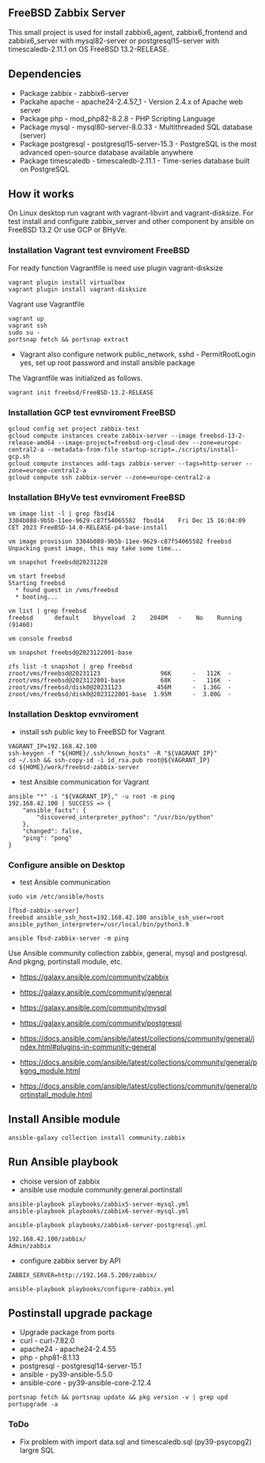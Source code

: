 ## FreeBSD Zabbix Server

This small project is used for install zabbix6_agent, zabbix6_frontend and
zabbix6_server with mysql82-server or postgresql15-server with
timescaledb-2.11.1 on OS FreeBSD 13.2-RELEASE.

## Dependencies

- Package zabbix - zabbix6-server
- Packahe apache - apache24-2.4.57_1 - Version 2.4.x of Apache web server
- Package php - mod_php82-8.2.8 - PHP Scripting Language
- Package mysql - mysql80-server-8.0.33 - Multithreaded SQL database (server)
- Package postgresql - postgresql15-server-15.3 - PostgreSQL is the most advanced open-source database available anywhere
- Package timescaledb - timescaledb-2.11.1 - Time-series database built on PostgreSQL

## How it works

On Linux desktop run vagrant with vagrant-libvirt and vagrant-disksize. For test install and configure
zabbix_server and other component by ansible on FreeBSD 13.2 Or use GCP or BHyVe.

### Installation Vagrant test evnviroment FreeBSD

For ready function Vagrantfile is need use plugin vagrant-disksize

```console
vagrant plugin install virtualbox
vagrant plugin install vagrant-disksize
```
Vagrant use Vagrantfile
```console
vagrant up
vagrant ssh
sudo su -
portsnap fetch && portsnap extract
```
- Vagrant also configure network public_network, sshd - PermitRootLogin yes, set up root password and install ansible package

The Vagrantfile was initialized as follows.
```console
vagrant init freebsd/FreeBSD-13.2-RELEASE
```

### Installation GCP test evnviroment FreeBSD

```console
gcloud config set project zabbix-test
gcloud compute instances create zabbix-server --image freebsd-13-2-release-amd64 --image-project=freebsd-org-cloud-dev --zone=europe-central2-a --metadata-from-file startup-script=./scripts/install-gcp.sh
gcloud compute instances add-tags zabbix-server --tags=http-server --zone=europe-central2-a
gcloud compute ssh zabbix-server --zone=europe-central2-a
```

### Installation BHyVe test evnviroment FreeBSD

```console
vm image list -l | grep fbsd14
3304b088-9b5b-11ee-9629-c87f54065582  fbsd14    Fri Dec 15 16:04:09 CET 2023 FreeBSD-14.0-RELEASE-p4-base-install

vm image provision 3304b088-9b5b-11ee-9629-c87f54065582 freebsd
Unpacking guest image, this may take some time...

vm snapshot freebsd@20231220

vm start freebsd
Starting freebsd
  * found guest in /vms/freebsd
  * booting...

vm list | grep freebsd
freebsd      default    bhyveload  2    2048M   -    No    Running (91460)

vm console freebsd

vm snapshot freebsd@2023122001-base

zfs list -t snapshot | grep freebsd
zroot/vms/freebsd@20231123                 96K      -   112K  -
zroot/vms/freebsd@2023122001-base          68K      -   116K  -
zroot/vms/freebsd/disk0@20231123          456M      -  1.36G  -
zroot/vms/freebsd/disk0@2023122001-base  1.95M      -  3.00G  -
```

### Installation Desktop evnviroment

- install ssh public key to FreeBSD for Vagrant

```console
VAGRANT_IP=192.168.42.100
ssh-keygen -f "${HOME}/.ssh/known_hosts" -R "${VAGRANT_IP}"
cd ~/.ssh && ssh-copy-id -i id_rsa.pub root@${VAGRANT_IP}
cd ${HOME}/work/freebsd-zabbix-server
```
- test Ansible communication for Vagrant
```console
ansible "*" -i "${VAGRANT_IP}," -u root -m ping
192.168.42.100 | SUCCESS => {
    "ansible_facts": {
        "discovered_interpreter_python": "/usr/bin/python"
    },
    "changed": false,
    "ping": "pong"
}
```
### Configure ansible on Desktop

- test Ansible communication

```console
sudo vim /etc/ansible/hosts

[fbsd-zabbix-server]
freebsd ansible_ssh_host=192.168.42.100 ansible_ssh_user=root ansible_python_interpreter=/usr/local/bin/python3.9

ansible fbsd-zabbix-server -m ping
```
Use Ansible community collection zabbix, general, mysql and postgresql. And pkgng, portinstall module, etc.

- https://galaxy.ansible.com/community/zabbix
- https://galaxy.ansible.com/community/general
- https://galaxy.ansible.com/community/mysql
- https://galaxy.ansible.com/community/postgresql

- https://docs.ansible.com/ansible/latest/collections/community/general/index.html#plugins-in-community-general
- https://docs.ansible.com/ansible/latest/collections/community/general/pkgng_module.html
- https://docs.ansible.com/ansible/latest/collections/community/general/portinstall_module.html

## Install Ansible module

```console
ansible-galaxy collection install community.zabbix
```

## Run Ansible playbook

- choise version of zabbix
- ansible use module community.general.portinstall

```console
ansible-playbook playbooks/zabbix5-server-mysql.yml
ansible-playbook playbooks/zabbix6-server-mysql.yml

ansible-playbook playbooks/zabbix6-server-postgresql.yml
```

```console
192.168.42.100/zabbix/
Admin/zabbix
```

- configure zabbix server by API

```console
ZABBIX_SERVER=http://192.168.5.200/zabbix/

ansible-playbook playbooks/configure-zabbix.yml
```

## Postinstall upgrade package

- Upgrade package from ports
- curl - curl-7.82.0
- apache24 - apache24-2.4.55 
- php - php81-8.1.13
- postgresql - postgresql14-server-15.1
- ansible - py39-ansible-5.5.0
- ansible-core - py39-ansible-core-2.12.4

```console
portsnap fetch && portsnap update && pkg version -v | grep upd
portupgrade -a
```

### ToDo

- Fix problem with import data.sql and timescaledb.sql (py39-psycopg2) largre SQL
